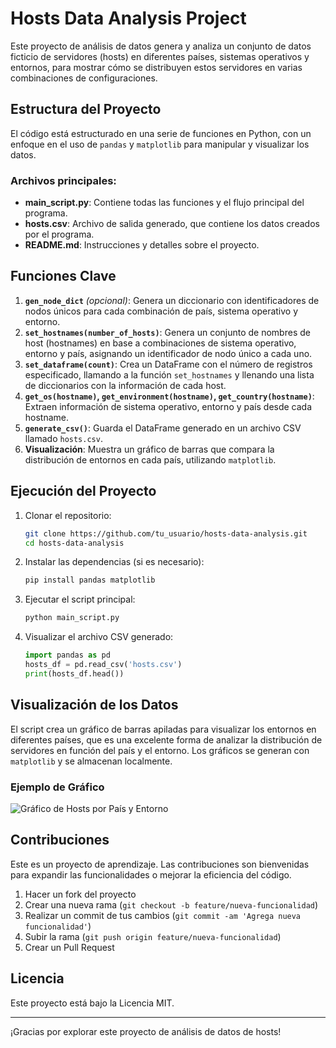 # Hosts Data Analysis Project

Este proyecto de análisis de datos genera y analiza un conjunto de datos ficticio de servidores (hosts) en diferentes países, sistemas operativos y entornos, para mostrar cómo se distribuyen estos servidores en varias combinaciones de configuraciones.

## Estructura del Proyecto

El código está estructurado en una serie de funciones en Python, con un enfoque en el uso de `pandas` y `matplotlib` para manipular y visualizar los datos.

### Archivos principales:
- **main_script.py**: Contiene todas las funciones y el flujo principal del programa.
- **hosts.csv**: Archivo de salida generado, que contiene los datos creados por el programa.
- **README.md**: Instrucciones y detalles sobre el proyecto.

## Funciones Clave

1. **`gen_node_dict`** *(opcional)*: Genera un diccionario con identificadores de nodos únicos para cada combinación de país, sistema operativo y entorno.
2. **`set_hostnames(number_of_hosts)`**: Genera un conjunto de nombres de host (hostnames) en base a combinaciones de sistema operativo, entorno y país, asignando un identificador de nodo único a cada uno.
3. **`set_dataframe(count)`**: Crea un DataFrame con el número de registros especificado, llamando a la función `set_hostnames` y llenando una lista de diccionarios con la información de cada host.
4. **`get_os(hostname)`, `get_environment(hostname)`, `get_country(hostname)`**: Extraen información de sistema operativo, entorno y país desde cada hostname.
5. **`generate_csv()`**: Guarda el DataFrame generado en un archivo CSV llamado `hosts.csv`.
6. **Visualización**: Muestra un gráfico de barras que compara la distribución de entornos en cada país, utilizando `matplotlib`.

## Ejecución del Proyecto

1. Clonar el repositorio:
    ```bash
    git clone https://github.com/tu_usuario/hosts-data-analysis.git
    cd hosts-data-analysis
    ```

2. Instalar las dependencias (si es necesario):
    ```bash
    pip install pandas matplotlib
    ```

3. Ejecutar el script principal:
    ```bash
    python main_script.py
    ```

4. Visualizar el archivo CSV generado:
    ```python
    import pandas as pd
    hosts_df = pd.read_csv('hosts.csv')
    print(hosts_df.head())
    ```

## Visualización de los Datos

El script crea un gráfico de barras apiladas para visualizar los entornos en diferentes países, que es una excelente forma de analizar la distribución de servidores en función del país y el entorno. Los gráficos se generan con `matplotlib` y se almacenan localmente.

### Ejemplo de Gráfico
![Gráfico de Hosts por País y Entorno](path/to/your/chart_image.png)

## Contribuciones

Este es un proyecto de aprendizaje. Las contribuciones son bienvenidas para expandir las funcionalidades o mejorar la eficiencia del código. 

1. Hacer un fork del proyecto
2. Crear una nueva rama (`git checkout -b feature/nueva-funcionalidad`)
3. Realizar un commit de tus cambios (`git commit -am 'Agrega nueva funcionalidad'`)
4. Subir la rama (`git push origin feature/nueva-funcionalidad`)
5. Crear un Pull Request

## Licencia

Este proyecto está bajo la Licencia MIT. 

---

¡Gracias por explorar este proyecto de análisis de datos de hosts!
